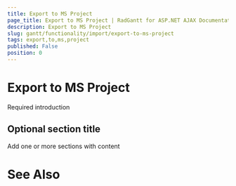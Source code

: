```yaml
---
title: Export to MS Project
page_title: Export to MS Project | RadGantt for ASP.NET AJAX Documentation
description: Export to MS Project
slug: gantt/functionality/import/export-to-ms-project
tags: export,to,ms,project
published: False
position: 0
---
```


# Export to MS Project



Required introduction

## Optional section title

Add one or more sections with content

# See Also
